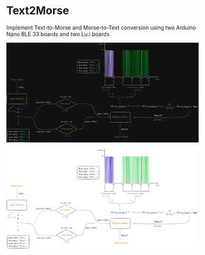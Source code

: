# Text2Morse

Implement Text-to-Morse and Morse-to-Text conversion using two Arduino Nano BLE 33 boards and two Lu.i boards.

![Architecture in dark](figures/graph_dark.png)

![Architecture](figures/graph.png)

